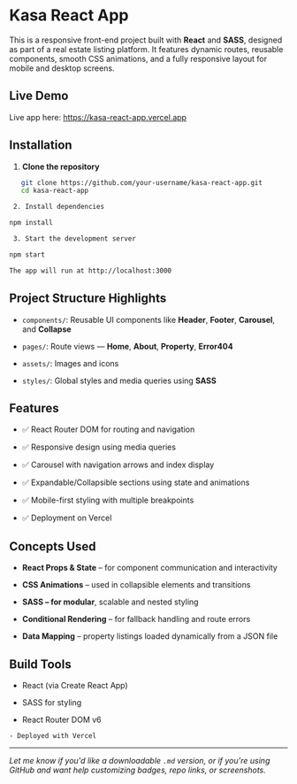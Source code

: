 # Kasa React App

This is a responsive front-end project built with **React** and **SASS**, designed as part of a real estate listing platform. It features dynamic routes, reusable components, smooth CSS animations, and a fully responsive layout for mobile and desktop screens.

## Live Demo

Live app here: https://kasa-react-app.vercel.app

## Installation

1. **Clone the repository**

```bash
   git clone https://github.com/your-username/kasa-react-app.git
   cd kasa-react-app

 2. Install dependencies

npm install

 3. Start the development server

npm start

The app will run at http://localhost:3000
```

## Project Structure Highlights

   - `components/`: Reusable UI components like **Header**, **Footer**, **Carousel**, and **Collapse**

  -  `pages/`: Route views — **Home**, **About**, **Property**, **Error404**

   - `assets/`: Images and icons

   - `styles/`: Global styles and media queries using **SASS**

## Features

   - ✅ React Router DOM for routing and navigation

   - ✅ Responsive design using media queries

   - ✅ Carousel with navigation arrows and index display

   - ✅ Expandable/Collapsible sections using state and animations

  - ✅ Mobile-first styling with multiple breakpoints

   - ✅ Deployment on Vercel

## Concepts Used

   - **React Props & State** – for component communication and interactivity

   - **CSS Animations** – used in collapsible elements and transitions

   - **SASS – for modular**, scalable and nested styling

   - **Conditional Rendering** – for fallback handling and route errors

  -  **Data Mapping** – property listings loaded dynamically from a JSON file

## Build Tools

   - React (via Create React App)

  -  SASS for styling

   - React Router DOM v6

    - Deployed with Vercel

--- 
*Let me know if you'd like a downloadable `.md` version, or if you're using GitHub and want help customizing badges, repo links, or screenshots.*
